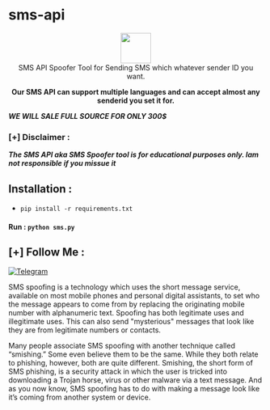 # sms-api
<p align="center">
<img src="https://call.zspoof.io/icon.png" height="60"><br>
SMS API Spoofer Tool for Sending SMS which whatever sender ID you want.<br>
                                      
</p>
<p align="center"><b>Our SMS API can support multiple languages and can accept almost any senderid you set it for.</b></p>

***WE WILL SALE FULL SOURCE FOR ONLY 300$***

### [+] Disclaimer :
***The SMS API aka SMS Spoofer tool is for educational purposes only. Iam not responsible if you missue it***


## Installation :
* `pip install -r requirements.txt`

#### Run : `python sms.py`


## [+] Follow Me :

[![Telegram](https://img.shields.io/badge/Chat-Telegram-blue?style=for-the-badge&logo=telegram)](https://t.me/zspoof)

<p>SMS spoofing is a technology which uses the short message service, available on most mobile phones and personal digital assistants, to set who the message appears to come from by replacing the originating mobile number with alphanumeric text. Spoofing has both legitimate uses and illegitimate uses. This can also send "mysterious" messages that look like they are from legitimate numbers or contacts.</p>

<p>Many people associate SMS spoofing with another technique called “smishing.” Some even believe them to be the same. While they both relate to phishing, however, both are quite different. Smishing, the short form of SMS phishing, is a security attack in which the user is tricked into downloading a Trojan horse, virus or other malware via a text message. And as you now know, SMS spoofing has to do with making a message look like it’s coming from another system or device.</p>

